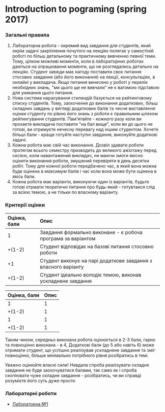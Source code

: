 # [](#header-1) Introduction to pograming (spring 2017)

### Загальні правила

1. Лабораторна робота - окремий вид завдання для студентів, який окрім задачі закріплення почутого на лекціях полягає у самостіній роботі по більш детальному та практичному вивченню певної теми. Тому, цілком можливі моменти, коли в лабораторних роботах даються на опрацювання моменти, що не розглядались детально на лекціях. Студент завжди має нагоду поставити своє питання стосовно завдання (або його виконання) на лекції, консультаціях, в онлайні у викладача. Якщо питання винесено у роботі у перелік необхідних знань, "ми цього ще не вивчали" не є вагомою підставою для уникання цього питання.
1. Нова система нарахування стипендій базується на рейтинговому списку студентів. Тому, заохочення до виконання додаткових, більш складних завдань у вигляді додаткових балів та чесне виставлення оцінки студенту по рівню його знань з роботи є правильним шляхом рейтингування студентів. Пам'ятайте - кожного разу коли ви прохаєте викладача поставити "на бал вище", коли ви до цього не готові, ви отримуєте нечесну перевагу над іншим студентом. Хочете більші бали - краще готуйте наступні завдання, виконуйте додаткові задачі.
1. Кожна робота має свій час виконання. Дозвіл здавати роботи протягом всього семестру призводить до великого ажіотажу перед сесією, коли навантажений викладач, не маючи змоги якісно оцінити виконання роботи, змушений перевіряти в день десятки робіт. Тому для кожної роботи передбачено час, в який вона можна буде оцінена в _максимум_ балів і час коли вона може бути оцінена в _якісь_ бали.
1. Кожна робота має варіанти, виконуючи один із варіантів, будьте готові отрмати теоретичні питання про будь-який - готувтаися слід за всією темою, а не тільки по власному варіанту.

### Критерії оцінки
| Оцінка, бали | Опис              |
|:-------------|:------------------|
| 1      | Завдання формально виконане - є робоча програма за варіантом |
| +(1-2) | Студент відповідає на базові питання стосовно роботи  |
| +1     | Студент виконує на парі додаткове завдання з власного варіанту|
| +(1-2) | Студент ідеально володіє темою, виконав ускладнене завдання |

| Оцінка, бали |     Опис          |
|:-------------|:------------------|
| 1            |                 1 |
| +(1-2)       |                 1 |
| 1            |                 1 |
| +(1-2)       |                 1 |

Таким чином, середньо виконана робота оцінюється в 2-3 бали, гарно та повноцінно виконана - в 4, Додаткові бали (до 5 або навіть 6) може отримати студент, що успішно реалізував ускладнене завдання та зміг повноцінно, більше мінімально потрібного рівня розібратись в темі.

Уважно оцінюйте власні сили! Невдала спроба реалізувати складне завдання не буде заохочуватися балами, так само як і спроба скопіювати чуже складне завдання - розібратись, чи ви справді розумієте його суть дуже просто

### Лабораторні роботи
* [Лабораторна №1](labs_spring_2017/assignment_1.md)
